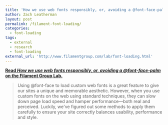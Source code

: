 ```yaml
---
title: 'How we use web fonts responsibly, or, avoiding a @font-face-palm'
author: Zach Leatherman
layout: post
permalink: /filament-font-loading/
categories:
  - font-loading
tags:
  - external
  - research
  - font-loading
external_url: 'http://www.filamentgroup.com/lab/font-loading.html'
---
```


[**Read *How we use web fonts responsibly, or, avoiding a @font-face-palm* on the Filament Group Lab.**](http://www.filamentgroup.com/lab/font-loading.html)

> Using @font-face to load custom web fonts is a great feature to give our sites a unique and memorable aesthetic. However, when you use custom fonts on the web using standard techniques, they can slow down page load speed and hamper performance—both real and perceived. Luckily, we've figured out some methods to apply them carefully to ensure your site correctly balances usability, performance and style.
